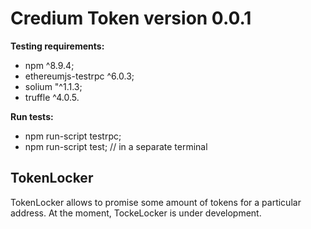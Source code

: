 # Credium Token version 0.0.1

**Testing requirements:**
- npm ^8.9.4;
- ethereumjs-testrpc ^6.0.3;
- solium "^1.1.3;
- truffle ^4.0.5.

**Run tests:**
- npm run-script testrpc;
- npm run-script test; // in a separate terminal

## TokenLocker

TokenLocker allows to promise some amount of tokens for a particular address.
At the moment, TockeLocker is under development. 